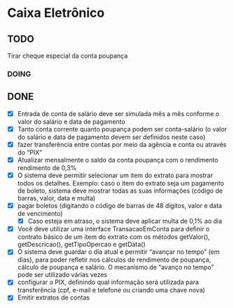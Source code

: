 # Caixa Eletrônico

## TODO

Tirar cheque especial da conta poupança

### DOING


## DONE

- [x] Entrada de conta de salário deve ser simulada mês a mês conforme o valor do salário e data de pagamento
- [x] Tanto conta corrente quanto poupança podem ser conta-salário (o valor do salário e data de pagamento devem ser definidos neste caso)
- [x] fazer transferência entre contas por meio da agência e conta ou através do “PIX”
- [x] Atualizar mensalmente o saldo da conta poupança com o rendimento rendimento de 0,3%
- [x] O sistema deve permitir selecionar um item do extrato para mostrar todos os detalhes. Exemplo: caso o item do extrato seja um pagamento de boleto, sistema deve mostrar todas as suas informações (código de barras, valor, data e multa)
- [x] pagar boletos (digitando o código de barras de 48 dígitos, valor e data de vencimento)
    - [x] Caso esteja em atraso, o sistema deve aplicar multa de 0,1% ao dia
- [x] Você deve utilizar uma interface TransacaoEmConta para definir o contrato básico de um item do extrato com os métodos getValor(), getDescricao(), getTipoOpercao e getData()
- [x] O sistema deve guardar o dia atual e permitir “avançar no tempo” (em dias), para poder refletir nos cálculos de rendimento de poupança, cálculo de poupança e salário. O mecanismo de “avanço no tempo” pode ser utilizado várias vezes
- [x] configurar o PIX, definindo qual informação será utilizada para transferência (cpf, e-mail e telefone ou criando uma chave nova)
- [x] Emitir extratos de contas
    - [x] Para cada linha do extrato a data, o tipo de operação, descrição e o valor devem ser exibidos
- [x] Abrir conta corrente ou poupança ( CPF, data de nascimento, e-mail, telefone e senha )
    - [x] Caso você tenha uma conta corrente, o sistema não deve requerer novamente os dados pessoais para abrir uma conta poupança (e vice-versa)
    - [x] A agência será sempre 0001 e o número da conta deve ser gerado pelo sistema
- [x] Fazer depositos e saques em contas
    - [x] A conta corrente terá um limite de cheque especial no valor de R$3000,00
- [x] Você deve implementar as classes de conta utilizando os conceitos de herança e classe abstrata

## Roteiro

### Registrador
Classe que cuida de entrada e verificação de dados. Nela temos métodos como lerInteiro, LerFloat e outros tipos de inputs que utilizamos com frequência durante o código.

### Conta
Classe abstrata que age como molde para ContaCorrente e ContaPoupança. Possui atributos que serão comuns aos dois tipos de conta.

A implementação de PIX foi feita como um arraylist de Strings que é atributo de Conta. Caso a string inserida (CPF, Email, ou telefone) esteja nesse arraylist, ele é um pix daquela conta.

Além dos gets e sets, a classe possui os métodos pagarBoleto(), sacar(), depositar(), adicionarPix(), transferirPorTed() e transferirPorPix(), imprimirExtrato(), ativarContaSalario(), atualizarSalario().

#### Salario
A implementação de conta salário foi feita como um atributo na classe Conta. Esse atributo é composto de um objeto Salario que contém um booleano, um valor de pagamento e uma data de pagamento. Quando a conta (poupança ou corrente) é criada, esse objeto é iniciado como "false, 0, dataAtual", e depois o objeto é atualizado quando o usuário decide de fato ativar a conta salário.

#### Transacao
    Os métodos sacar(), depositar(), adicionarPix(), transferirPorTed() e transferirPorPix() geram objetos Transacao quando chamados. Esses objetos são armazenados num arrayList de transações, que é iterado no imprimirExtrato()

### TransacaoEmConta
    Interface que dita os métodos get() que serão implementados na classe Transacao

### ContaCorrente e ContaPoupança
    Classes que herdam de Conta. Cada objeto contaPoupança ou contaCorrente representa uma conta diferente.

### BancoDeContas
    Classe que armazena todos os objetos ContaPoupança no arraylist contasPoupança e idem para contaCorrente.

    Possui métodos de busca de contas por parâmetro (cpf, numero...) e métodos de abertura de conta
### CaixaEletronico
    Classe que lida com os menus e avança no tempo.
## Testes

1. Adicionar uma conta corrente

2. Adicionar conta poupança logado na conta corrente (ele não deve requerer os dados de novo)

3. Fazer a conta corrente ativar a conta salário

    3.1.Simular pagamento

4. Mostrar rendimento na conta poupança

5. Na conta poupança:

    5.1. Depositar 500 reais

    5.2. Sacar 1000 reais (Saldo precisará ser -500 reais)

    5.3. Sacar 2600 (Deverá ser impedido)

    5.4. Depositar 1500 reais (Saldo precisará ser 1000 reais)

    5.5. Transferir 100 reais para Conta Corrente por TED

    5.6. Adicionar CPF como pix

    5.7. Adicionar CPF como pix (deverá ser impedido)

6. Na conta Corrente:

    6.1. Adicionar CPF como pix (deverá ser impedido)

    6.2. Adicionar telefone como pix

7. Na conta poupança:

    7.1. Transferir 100 reais para Conta Corrente por pix (Selecionar pix errado, devera ser impedido)

    7.2. Tentar transferir para si mesmo

    7.3. Pagar boleto de 100 reais (sem multa)

    7.4. Pagar boleto de 100 reais (com 1 dia de multa)

    7.5. Gerar extrato

    7.6. Olhar item do extrato

8. Na conta corrente:

    8.1. Olhar se Transferencias recebidas aparecem no extrato